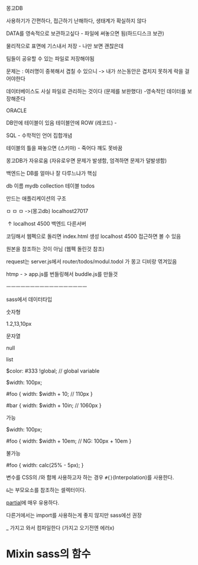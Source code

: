 몽고DB

사용하기가 간편하다, 접근하기 난해하다, 생태계가 확실하지 않다



DATA를 영속적으로 보관하고싶다 - 파일에 써놓으면 됨(하드디스크 보관)

물리적으로 표면에 기스내서 저장 - 나만 보면 괜찮은데

팀들이 공유할 수 있는 파일로 저장해야됨

문제는 : 여러명이 중복해서 겹칠 수 있으니 -> 내가 쓰는동안은 겹치지 못하게 락을 걸어야한다

데이터베이스도 사실 파일로 관리하는 것이다 (문제를 보완했다) -영속적인 데이터를 보장해준다



ORACLE

DB안에 테이블이 있음 테이블안에 ROW (레코드) - 

SQL - 수학적인 언어 집합개념

테이블의 틀을 짜놓으면 (스키마) - 죽어다 꺠도 못바꿈



몽고DB가 자유로움 (자유로우면 문제가 발생함, 엄격하면 문제가 덜발생함)

백엔드는 DB를 얼마나 잘 다루느냐가 핵심



db 이름 mydb collection 테이블 todos



만드는 애플리케이션의 구조



ㅁ ㅁ ㅁ ->(몽고db) localhost27017

​      ↑ localhost 4500 백엔드 다른서버





코딩해서 웹펙으로 돌리면 index.html 생성 localhost 4500 접근하면 볼 수 있음

원본을 참조하는 것이 아님 (웹펙 돌린것 참조)



request는 server.js에서 router/todos/modul.todol 가 몽고 디비랑 엮겨있음



htmp - > app.js를 번들링해서 buddle.js를 만들것



ㅡㅡㅡㅡㅡㅡㅡㅡㅡㅡㅡㅡㅡㅡㅡㅡㅡ



sass에서 데이터타입



숫자형

1.2,13,10px

문자열

null

list

$color: #333 !global; // global variable

$width: 100px;

#foo {
  width: $width + 10; // 110px
}

#bar {
  width: $width + 10in; // 1060px
}

가능



$width: 100px;

#foo {
  width: $width + 10em; // NG: 100px + 10em
}

불가능



#foo {
  width: calc(25% - 5px);
}

변수를 CSS의 /와 함께 사용하고자 하는 경우 `#{}`(Interpolation)를 사용한다.

`&`는 부모요소를 참조하는 셀렉터이다.

[partial](http://sass-lang.com/documentation/file.SASS_REFERENCE.html#Partials__partials)에 매우 유용하다.



다른거에서는 import를 사용하는게 좋지 않지만 sass에선 권장

_ 가지고 와서 컴파일한다 (가지고 오기전엔 에러x)





# Mixin sass의 함수

